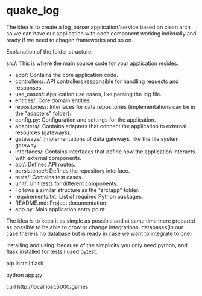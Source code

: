 # quake_log

The idea is to create a log_parser application/service based on clean arch so we can have our application with each component working indivually and ready if we need to chagen frameworks and so on.

Explanation of the folder structure:

src/: This is where the main source code for your application resides.

- app/: Contains the core application code.
- controllers/: API controllers responsible for handling requests and responses.
- use_cases/: Application use cases, like parsing the log file.
- entities/: Core domain entities.
- repositories/: Interfaces for data repositories (implementations can be in the "adapters" folder).
- config.py: Configuration and settings for the application.
- adapters/: Contains adapters that connect the application to external resources (gateways).
- gateways/: Implementations of data gateways, like the file system gateway.
- interfaces/: Contains interfaces that define how the application interacts with external components.
- api/: Defines API routes.
- persistence/: Defines the repository interface.
- tests/: Contains test cases.
- unit/: Unit tests for different components.
- Follows a similar structure as the "src/app" folder.
- requirements.txt: List of required Python packages.
- README.md: Project documentation.
- app.py: Main application entry point

The idea is to keep it as simple as possible and at same time more prepared as possible to be able to grow or change integrations, databases(in our case there is no database but is ready in case we want to integrate to one)

installing and using:
because of the simplicity you only need python, and flask installed for tests I used pytest.

pip install flask

python app.py

curl http://localhost:5000/games
